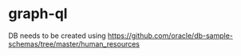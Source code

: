 # graph-ql

DB needs to be created using https://github.com/oracle/db-sample-schemas/tree/master/human_resources
